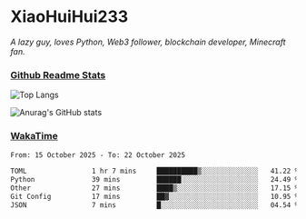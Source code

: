 # XiaoHuiHui233

*A lazy guy, loves Python, Web3 follower, blockchain developer, Minecraft fan.*

### [Github Readme Stats](https://github.com/anuraghazra/github-readme-stats)

![Top Langs](https://github-readme-stats.vercel.app/api/top-langs/?username=XiaoHuiHui233&layout=compact&theme=github_dark)

![Anurag's GitHub stats](https://github-readme-stats.vercel.app/api?username=XiaoHuiHui233&show_icons=true&theme=github_dark)

### [WakaTime](https://wakatime.com)

<!--START_SECTION:waka-->

```txt
From: 15 October 2025 - To: 22 October 2025

TOML                1 hr 7 mins     ██████████▒░░░░░░░░░░░░░░   41.22 %
Python              39 mins         ██████░░░░░░░░░░░░░░░░░░░   24.49 %
Other               27 mins         ████▒░░░░░░░░░░░░░░░░░░░░   17.15 %
Git Config          17 mins         ██▓░░░░░░░░░░░░░░░░░░░░░░   10.95 %
JSON                7 mins          █░░░░░░░░░░░░░░░░░░░░░░░░   04.54 %
```

<!--END_SECTION:waka-->
